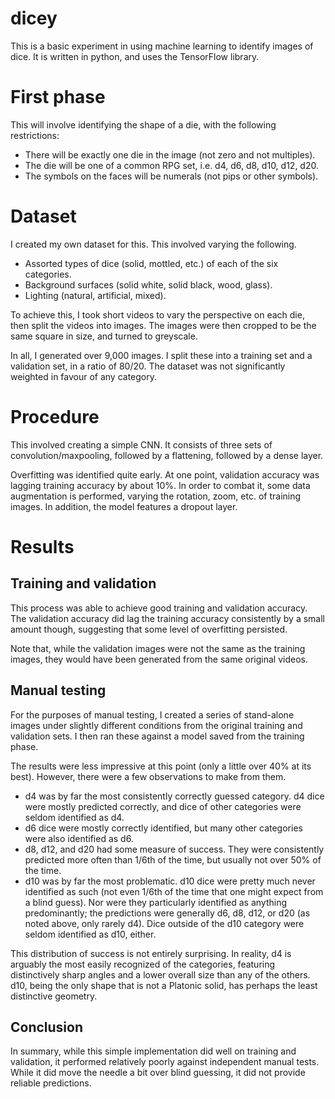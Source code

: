 # dicey

This is a basic experiment in using machine learning to identify images of dice. It is written in python, and uses the TensorFlow library.

# First phase

This will involve identifying the shape of a die, with the following restrictions:

* There will be exactly one die in the image (not zero and not multiples).
* The die will be one of a common RPG set, i.e. d4, d6, d8, d10, d12, d20.
* The symbols on the faces will be numerals (not pips or other symbols).

# Dataset

I created my own dataset for this. This involved varying the following.

* Assorted types of dice (solid, mottled, etc.) of each of the six categories.
* Background surfaces (solid white, solid black, wood, glass).
* Lighting (natural, artificial, mixed).

To achieve this, I took short videos to vary the perspective on each die, then split the videos into images. The images were then cropped to be the same square in size, and turned to greyscale.

In all, I generated over 9,000 images. I split these into a training set and a validation set, in a ratio of 80/20. The dataset was not significantly weighted in favour of any category.

# Procedure

This involved creating a simple CNN. It consists of three sets of convolution/maxpooling, followed by a flattening, followed by a dense layer.

Overfitting was identified quite early. At one point, validation accuracy was lagging training accuracy by about 10%. In order to combat it, some data augmentation is performed, varying the rotation, zoom, etc. of training images. In addition, the model features a dropout layer.

# Results

## Training and validation

This process was able to achieve good training and validation accuracy. The validation accuracy did lag the training accuracy consistently by a small amount though, suggesting that some level of overfitting persisted.

Note that, while the validation images were not the same as the training images, they would have been generated from the same original videos.

## Manual testing

For the purposes of manual testing, I created a series of stand-alone images under slightly different conditions from the original training and validation sets. I then ran these against a model saved from the training phase.

The results were less impressive at this point (only a little over 40% at its best). However, there were a few observations to make from them.

* d4 was by far the most consistently correctly guessed category. d4 dice were mostly predicted correctly, and dice of other categories were seldom identified as d4.
* d6 dice were mostly correctly identified, but many other categories were also identified as d6.
* d8, d12, and d20 had some measure of success. They were consistently predicted more often than 1/6th of the time, but usually not over 50% of the time.
* d10 was by far the most problematic. d10 dice were pretty much never identified as such (not even 1/6th of the time that one might expect from a blind guess). Nor were they particularly identified as anything predominantly; the predictions were generally d6, d8, d12, or d20 (as noted above, only rarely d4). Dice outside of the d10 category were seldom identified as d10, either.

This distribution of success is not entirely surprising. In reality, d4 is arguably the most easily recognized of the categories, featuring distinctively sharp angles and a lower overall size than any of the others. d10, being the only shape that is not a Platonic solid, has perhaps the least distinctive geometry.

## Conclusion

In summary, while this simple implementation did well on training and validation, it performed relatively poorly against independent manual tests. While it did move the needle a bit over blind guessing, it did not provide reliable predictions.
